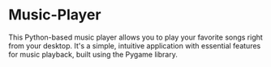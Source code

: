 # Music-Player
This Python-based music player allows you to play your favorite songs right from your desktop. It's a simple, intuitive application with essential features for music playback, built using the Pygame library.
